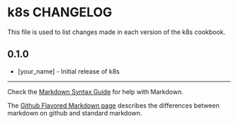 k8s CHANGELOG
=============

This file is used to list changes made in each version of the k8s cookbook.

0.1.0
-----
- [your_name] - Initial release of k8s

- - -
Check the [Markdown Syntax Guide](http://daringfireball.net/projects/markdown/syntax) for help with Markdown.

The [Github Flavored Markdown page](http://github.github.com/github-flavored-markdown/) describes the differences between markdown on github and standard markdown.
